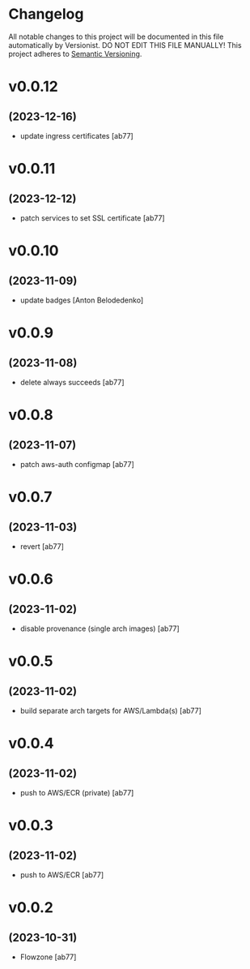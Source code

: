# Changelog

All notable changes to this project will be documented in this file
automatically by Versionist. DO NOT EDIT THIS FILE MANUALLY!
This project adheres to [Semantic Versioning](http://semver.org/).

# v0.0.12
## (2023-12-16)

* update ingress certificates [ab77]

# v0.0.11
## (2023-12-12)

* patch services to set SSL certificate [ab77]

# v0.0.10
## (2023-11-09)

* update badges [Anton Belodedenko]

# v0.0.9
## (2023-11-08)

* delete always succeeds [ab77]

# v0.0.8
## (2023-11-07)

* patch aws-auth configmap [ab77]

# v0.0.7
## (2023-11-03)

* revert [ab77]

# v0.0.6
## (2023-11-02)

* disable provenance (single arch images) [ab77]

# v0.0.5
## (2023-11-02)

* build separate arch targets for AWS/Lambda(s) [ab77]

# v0.0.4
## (2023-11-02)

* push to AWS/ECR (private) [ab77]

# v0.0.3
## (2023-11-02)

* push to AWS/ECR [ab77]

# v0.0.2
## (2023-10-31)

* Flowzone [ab77]
